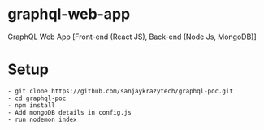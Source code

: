 # graphql-web-app
GraphQL Web App [Front-end (React JS), Back-end (Node Js, MongoDB)]

# Setup
	- git clone https://github.com/sanjaykrazytech/graphql-poc.git
	- cd graphql-poc
	- npm install
	- Add mongoDB details in config.js
	- run nodemon index